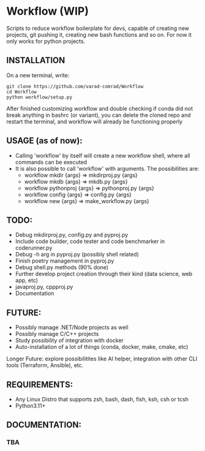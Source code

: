 # Workflow (WIP)
Scripts to reduce workflow boilerplate for devs, capable of creating new projects, git pushing it, creating new bash functions and so on. For now it only works for python projects.


## INSTALLATION

On a new terminal, write:
```shell
git clone https://github.com/varad-comrad/Workflow
cd Workflow
python workflow/setup.py
```

After finished customizing workflow and double checking if conda did not break anything in bashrc (or variant), you can delete the cloned repo and restart the terminal, and workflow will already be functioning properly

## USAGE (as of now):
- Calling 'workflow' by itself will create a new workflow shell, where all commands can be executed
- It is also possible to call 'workflow' with arguments. The possibilities are:
    - workflow mkdir {args} => mkdirproj.py {args}
    - workflow mkdb {args} => mkdb.py {args}
    - workflow pythonproj {args} => pythonproj.py {args}
    - workflow config {args} => config.py {args}
    - workflow new {args} => make_workflow.py {args}

## TODO:

- Debug mkdirproj.py, config.py and pyproj.py
- Include code builder, code tester and code benchmarker in coderunner.py
- Debug -h arg in pyproj.py (possibly shell related)
- Finish poetry management in pyproj.py
- Debug shell.py methods (90% done)
- Further develop project creation through their kind (data science, web app, etc)
- javaproj.py, cppproj.py
- Documentation

## FUTURE:

- Possibly manage .NET/Node projects as well
- Possibly manage C/C++ projects
- Study possibility of integration with docker
- Auto-installation of a lot of things (conda, docker, make, cmake, etc)

Longer Future: explore possibilitites like AI helper, integration with other CLI tools (Terraform, Ansible), etc.

## REQUIREMENTS:


- Any Linux Distro that supports zsh, bash, dash, fish, ksh, csh or tcsh<!--.  If you're still using other low tier OS, do yourself a favor  -->
- Python3.11+

## DOCUMENTATION: 
### TBA

